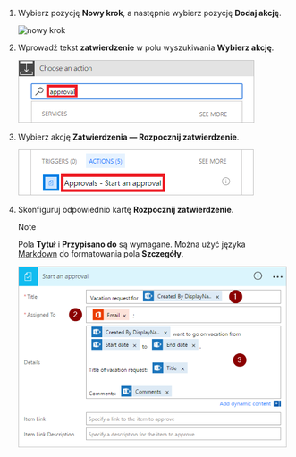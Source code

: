 1. Wybierz pozycję **Nowy krok**, a następnie wybierz pozycję **Dodaj akcję**.

    ![nowy krok](media/modern-approvals/select-sharepoint-add-action.png)
1. Wprowadź tekst **zatwierdzenie** w polu wyszukiwania **Wybierz akcję**.

    ![wyszukiwanie zatwierdzenia](media/modern-approvals/search-approvals.png)
1. Wybierz akcję **Zatwierdzenia — Rozpocznij zatwierdzenie**.

    ![wybieranie akcji zatwierdzenia](media/modern-approvals/select-approvals.png)
1. Skonfiguruj odpowiednio kartę **Rozpocznij zatwierdzenie**.

     >[!NOTE] 
     > Pola **Tytuł** i **Przypisano do** są wymagane.
     > Można użyć języka [Markdown](https://aka.ms/approvaldetails) do formatowania pola **Szczegóły**.
     > 
     > 

    ![konfigurowanie zatwierdzenia](media/modern-approvals/provide-approval-config-info.png)

